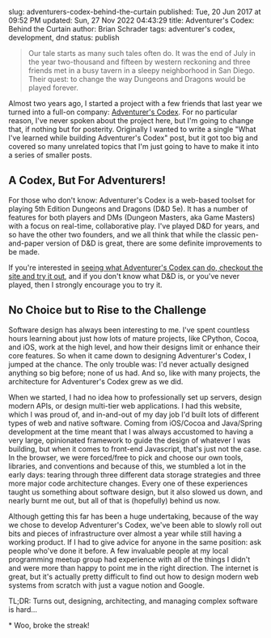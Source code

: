 slug: adventurers-codex-behind-the-curtain
published: Tue, 20 Jun 2017 at 09:52 PM
updated: Sun, 27 Nov 2022 04:43:29 
title: Adventurer's Codex: Behind the Curtain
author: Brian Schrader
tags: adventurer's codex, development, dnd
status: publish

> Our tale starts as many such tales often do. It was the end of July in the year two-thousand and fifteen by western reckoning and three friends met in a busy tavern in a sleepy neighborhood in San Diego. Their quest: to change the way Dungeons and Dragons would be played forever.

Almost two years ago, I started a project with a few friends that last year we turned into a full-on company: [Adventurer's Codex][ac-home]. For no particular reason, I've never spoken about the project here, but I'm going to change that, if nothing but for posterity. Originally I wanted to write a single "What I've learned while building Adventurer's Codex" post, but it got too big and covered so many unrelated topics that I'm just going to have to make it into a series of smaller posts.


## A Codex, But For Adventurers!

For those who don't know: Adventurer's Codex is a web-based toolset for playing 5th Edition Dungeons and Dragons (D&D 5e). It has a number of features for both players and DMs (Dungeon Masters, aka Game Masters) with a focus on real-time, collaborative play. I've played D&D for years, and so have the other two founders, and we all think that while the classic pen-and-paper version of D&D is great, there are some definite improvements to be made.

If you're interested in [seeing what Adventurer's Codex can do, checkout the site and try it out][ac-home], and if you don't know what D&D is, or you've never played, then I strongly encourage you to try it.


## No Choice but to Rise to the Challenge

Software design has always been interesting to me. I've spent countless hours learning about just how lots of mature projects, like CPython, Cocoa, and iOS, work at the high level, and how their designs limit or enhance their core features. So when it came down to designing Adventurer's Codex, I jumped at the chance. The only trouble was: I'd never actually designed anything so big before; none of us had. And so, like with many projects, the architecture for Adventurer's Codex grew as we did.

When we started, I had no idea how to professionally set up servers, design modern APIs, or design multi-tier web applications. I had this website, which I was proud of, and in-and-out of my day job I'd built lots of different types of web and native software. Coming from iOS/Cocoa and Java/Spring development at the time meant that I was always accustomed to having a very large, opinionated framework to guide the design of whatever I was building, but when it comes to front-end Javascript, that's just not the case. In the browser, we were forced/free to pick and choose our own tools, libraries, and conventions and because of this, we stumbled a lot in the early days: tearing through three different data storage strategies and three more major code architecture changes. Every one of these experiences taught us something about software design, but it also slowed us down, and nearly burnt me out, but all of that is (hopefully) behind us now.

Although getting this far has been a huge undertaking, because of the way we chose to develop Adventurer's Codex, we've been able to slowly roll out bits and pieces of infrastructure over almost a year while still having a working product. If I had to give advice for anyone in the same position: ask people who've done it before. A few invaluable people at my local programming meetup group had experience with all of the things I didn't and were more than happy to point me in the right direction. The internet is great, but it's actually pretty difficult to find out how to design modern web systems from scratch with just a vague notion and Google.

TL;DR: Turns out, designing, architecting, and managing complex software is hard...

<div class="footnote">
* Woo, broke the streak!
</div>


[ac-home]: //adventurerscodex.com/
